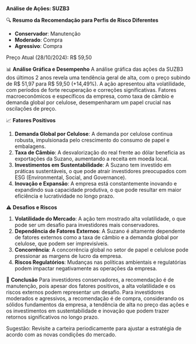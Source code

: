 **Análise de Ações: SUZB3**

🔍 **Resumo da Recomendação para Perfis de Risco Diferentes**
* **Conservador**: Manutenção
* **Moderado**: Compra
* **Agressivo**: Compra

Preço Atual (28/10/2024): R$ 59,50

📊 **Análise Gráfica e Desempenho**
A análise gráfica das ações da SUZB3 dos últimos 2 anos revela uma tendência geral de alta, com o preço subindo de R$ 51,97 para R$ 59,50 (+14,49%). A ação apresentou alta volatilidade, com períodos de forte recuperação e correções significativas. Fatores macroeconômicos e específicos da empresa, como taxa de câmbio e demanda global por celulose, desempenharam um papel crucial nas oscilações de preço.

📈 **Fatores Positivos**
1. **Demanda Global por Celulose**: A demanda por celulose continua robusta, impulsionada pelo crescimento do consumo de papel e embalagens.
2. **Taxa de Câmbio**: A desvalorização do real frente ao dólar beneficia as exportações da Suzano, aumentando a receita em moeda local.
3. **Investimentos em Sustentabilidade**: A Suzano tem investido em práticas sustentáveis, o que pode atrair investidores preocupados com ESG (Environmental, Social, and Governance).
4. **Inovação e Expansão**: A empresa está constantemente inovando e expandindo sua capacidade produtiva, o que pode resultar em maior eficiência e lucratividade no longo prazo.

⚠️ **Desafios e Riscos**
1. **Volatilidade do Mercado**: A ação tem mostrado alta volatilidade, o que pode ser um desafio para investidores mais conservadores.
2. **Dependência de Fatores Externos**: A Suzano é altamente dependente de fatores externos como a taxa de câmbio e a demanda global por celulose, que podem ser imprevisíveis.
3. **Concorrência**: A concorrência global no setor de papel e celulose pode pressionar as margens de lucro da empresa.
4. **Riscos Regulatórios**: Mudanças nas políticas ambientais e regulatórias podem impactar negativamente as operações da empresa.

📌 **Conclusão**
Para investidores conservadores, a recomendação é de manutenção, pois apesar dos fatores positivos, a alta volatilidade e os riscos externos podem representar um desafio. Para investidores moderados e agressivos, a recomendação é de compra, considerando os sólidos fundamentos da empresa, a tendência de alta no preço das ações e os investimentos em sustentabilidade e inovação que podem trazer retornos significativos no longo prazo.

Sugestão: Revisite a carteira periodicamente para ajustar a estratégia de acordo com as novas condições do mercado.